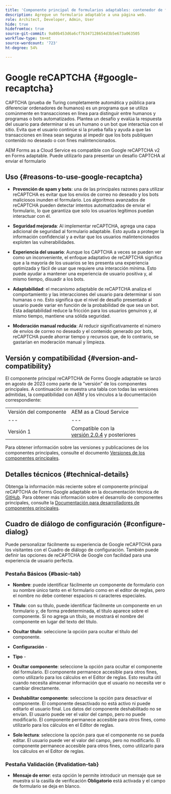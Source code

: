 ```yaml
---
title: 'Componente principal de formularios adaptables: contenedor de formulario'
description: Agregue un formulario adaptable a una página web.
role: Architect, Developer, Admin, User
hide: true
hidefromtoc: true
source-git-commit: 9a80b453d6a6cf7b347128654d3b5e673a063505
workflow-type: tm+mt
source-wordcount: '723'
ht-degree: 54%

---
```



# Google reCAPTCHA {#google-recaptcha}

CAPTCHA (prueba de Turing completamente automática y pública para diferenciar ordenadores de humanos) es un programa que se utiliza comúnmente en transacciones en línea para distinguir entre humanos y programas o bots automatizados. Plantea un desafío y evalúa la respuesta del usuario para determinar si es un humano o un bot que interactúa con el sitio. Evita que el usuario continúe si la prueba falla y ayuda a que las transacciones en línea sean seguras al impedir que los bots publiquen contenido no deseado o con fines malintencionados.

AEM Forms as a Cloud Service es compatible con Google reCAPTCHA v2 en Forms adaptable. Puede utilizarlo para presentar un desafío CAPTCHA al enviar el formulario

## Uso {#reasons-to-use-google-recaptcha}


- **Prevención de spam y bots**: una de las principales razones para utilizar reCAPTCHA es evitar que los envíos de correo no deseado y los bots maliciosos inunden el formulario. Los algoritmos avanzados de reCAPTCHA pueden detectar intentos automatizados de enviar el formulario, lo que garantiza que solo los usuarios legítimos puedan interactuar con él.

- **Seguridad mejorada**: Al implementar reCAPTCHA, agrega una capa adicional de seguridad al formulario adaptable. Esto ayuda a proteger la información confidencial y a evitar que los usuarios malintencionados exploten las vulnerabilidades.

- **Experiencia del usuario**: Aunque los CAPTCHA a veces se pueden ver como un inconveniente, el enfoque adaptativo de reCAPTCHA significa que a la mayoría de los usuarios se les presenta una experiencia optimizada y fácil de usar que requiere una interacción mínima. Esto puede ayudar a mantener una experiencia de usuario positiva y, al mismo tiempo, disuadir a los bots.

- **Adaptabilidad**: el mecanismo adaptable de reCAPTCHA analiza el comportamiento y las interacciones del usuario para determinar si son humanas o no. Esto significa que el nivel de desafío presentado al usuario puede variar en función de la probabilidad de que sea un bot. Esta adaptabilidad reduce la fricción para los usuarios genuinos y, al mismo tiempo, mantiene una sólida seguridad.

- **Moderación manual reducida**: Al reducir significativamente el número de envíos de correo no deseado y el contenido generado por bots, reCAPTCHA puede ahorrar tiempo y recursos que, de lo contrario, se gastarían en moderación manual y limpieza.

## Versión y compatibilidad {#version-and-compatibility}

El componente principal reCAPTCHA de Forms Google adaptable se lanzó en agosto de 2023 como parte de la &quot;versión&quot; de los componentes principales. A continuación se muestra una tabla con todas las versiones admitidas, la compatibilidad con AEM y los vínculos a la documentación correspondiente:

|  |  |
|---|---|
| Versión del componente | AEM as a Cloud Service |
| --- | --- |
| Versión 1 | Compatible con la <br>[versión 2.0.4](/help/versions.md) y posteriores | Compatible | Compatible |

Para obtener información sobre las versiones y publicaciones de los componentes principales, consulte el documento [Versiones de los componentes principales](/help/versions.md).

## Detalles técnicos {#technical-details}

Obtenga la información más reciente sobre el componente principal reCAPTCHA de Forms Google adaptable en la documentación técnica de [GitHub](https://github.com/adobe/aem-core-forms-components/tree/master/ui.af.apps/src/main/content/jcr_root/apps/core/fd/components/form/recaptcha/v1/recaptcha). Para obtener más información sobre el desarrollo de componentes principales, consulte la [Documentación para desarrolladores de componentes principales](/help/developing/overview.md).

## Cuadro de diálogo de configuración {#configure-dialog}

Puede personalizar fácilmente su experiencia de Google reCAPTCHA para los visitantes con el Cuadro de diálogo de configuración. También puede definir las opciones de reCAPTCHA de Google con facilidad para una experiencia de usuario perfecta.

### Pestaña Básicos {#basic-tab}

- **Nombre**: puede identificar fácilmente un componente de formulario con su nombre único tanto en el formulario como en el editor de reglas, pero el nombre no debe contener espacios ni caracteres especiales.

- **Título**: con su título, puede identificar fácilmente un componente en un formulario y, de forma predeterminada, el título aparece sobre el componente. Si no agrega un título, se mostrará el nombre del componente en lugar del texto del título.

- **Ocultar título**: seleccione la opción para ocultar el título del componente.

- **Configuración** -

- **Tipo** -

- **Ocultar componente**: seleccione la opción para ocultar el componente del formulario. El componente permanece accesible para otros fines, como utilizarlo para los cálculos en el Editor de reglas. Esto resulta útil cuando necesita almacenar información que el usuario no necesita ver o cambiar directamente.

- **Deshabilitar componente**: seleccione la opción para desactivar el componente. El componente desactivado no está activo ni puede editarlo el usuario final. Los datos del componente deshabilitado no se envían. El usuario puede ver el valor del campo, pero no puede modificarlo. El componente permanece accesible para otros fines, como utilizarlo para los cálculos en el Editor de reglas.

- **Solo lectura**: seleccione la opción para que el componente no se pueda editar. El usuario puede ver el valor del campo, pero no modificarlo. El componente permanece accesible para otros fines, como utilizarlo para los cálculos en el Editor de reglas.

### Pestaña Validación {#validation-tab}

- **Mensaje de error**: esta opción le permite introducir un mensaje que se muestra si la casilla de verificación **Obligatorio** está activada y el campo de formulario se deja en blanco.

